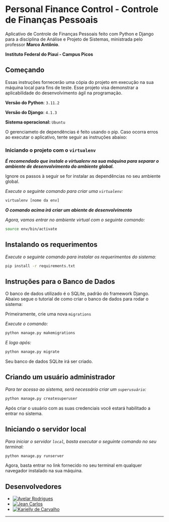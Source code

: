 
# Personal Finance Control - Controle de Finanças Pessoais

Aplicativo de Controle de Finanças Pessoais feito com Python e Django para a disciplina de Análise e Projeto de Sistemas, ministrada pelo professor **Marco Antônio**.

**Instituto Federal do Piauí - Campus Picos** 

## Começando

Essas instruções fornecerão uma cópia do projeto em execução na sua máquina local para fins de teste. Esse projeto visa demonstrar a aplicabilidade do desenvolvimento ágil na programação. 

**Versão do Python**: `3.11.2`

**Versão do Django**: `4.1.3`

**Sistema operacional:** `Ubuntu`

O gerenciameto de dependências é feito usando o pip. Caso ocorra erros ao executar o aplicativo, tente seguir as instruções abaixo:

### Iniciando o projeto com o `virtualenv`

***É recomendado que instale o virtualenv na sua máquina para separar o ambiente de desenvolvimento do ambiente global.***

Ignore os passos à seguir se for instalar as dependências no seu ambiente global.

*Execute o seguinte comando para criar uma `virtualenv`:*

```bash
virtualenv [nome da env]
```

***O comando acima irá criar um abiente de desenvolvimento***

*Agora, vamos entrar no ambiente virtual com o seguinte comando:*

```bash
source env/bin/activate
```

## Instalando os requerimentos

*Execute o seguinte comando para instalar os requerimentos do sistema:*

```bash
pip install -r requirements.txt
```

## Instruções para o Banco de Dados
O banco de dados utilizado é o SQLite, padrão do framework Django. Abaixo segue o tutorial de como criar o banco de dados para rodar o sistema:

Primeiramente, crie uma nova `migrations`

*Execute o comando:*

```bash
python manage.py makemigrations
```

*E logo após:*

```bash
python manage.py migrate
```

Seu banco de dados SQLite irá ser criado.

## Criando um usuário administrador

*Para ter acesso ao sistema, será necessário criar um `superusuário`:*

```bash
python manage.py createsuperuser
```

Após criar o usuário com as suas credenciais você estará habilitado a entrar no sistema.

## Iniciando o servidor local

*Para iniciar o servidor `local`, basta executar o seguinte comando no seu terminal:*

```bash
python manage.py runserver
```

Agora, basta entrar no link fornecido no seu terminal em qualquer navegador instalado na sua máquina.

## Desenvolvedores

- [![Avelar Rodrigues](https://img.shields.io/badge/avelando-GitHub-blueviolet)](https://github.com/avelando)
- [![Jean Carlos](https://img.shields.io/badge/JeanCarlos899-GitHub-blueviolet)](https://github.com/JeanCarlos899)
- [![Karielly de Carvalho](https://img.shields.io/badge/Kariellyy-GitHub-blueviolet)](https://github.com/Kariellyy)

<hr>
